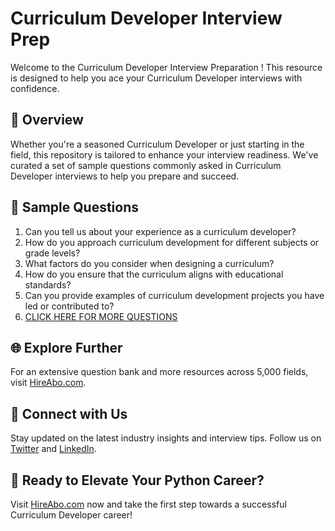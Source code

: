 # Curriculum Developer Interview Prep

Welcome to the Curriculum Developer Interview Preparation ! This resource is designed to help you ace your Curriculum Developer interviews with confidence.

## 🚀 Overview

Whether you're a seasoned Curriculum Developer or just starting in the field, this repository is tailored to enhance your interview readiness. We've curated a set of sample questions commonly asked in Curriculum Developer interviews to help you prepare and succeed.

## 📝 Sample Questions

1. Can you tell us about your experience as a curriculum developer?
2. How do you approach curriculum development for different subjects or grade levels?
3. What factors do you consider when designing a curriculum?
4. How do you ensure that the curriculum aligns with educational standards?
5. Can you provide examples of curriculum development projects you have led or contributed to?
6. [CLICK HERE FOR MORE QUESTIONS](https://hireabo.com/job/4_0_30/Curriculum%20Developer)

## 🌐 Explore Further

For an extensive question bank and more resources across 5,000 fields, visit [HireAbo.com](https://www.hireabo.com).

## 📱 Connect with Us

Stay updated on the latest industry insights and interview tips. Follow us on [Twitter](https://twitter.com/hireabo) and [LinkedIn](https://www.linkedin.com/in/hire-abo-3609972a8/).

## 🚀 Ready to Elevate Your Python Career?

Visit [HireAbo.com](https://www.hireabo.com) now and take the first step towards a successful Curriculum Developer career!